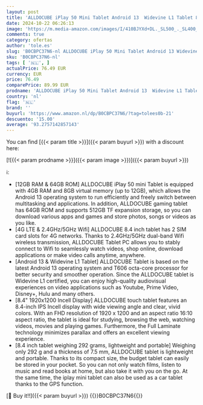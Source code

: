 ```yaml
---
layout: post
title: 'ALLDOCUBE iPlay 50 Mini Tablet Android 13  Widevine L1 Tablet 8.4 Inch FHD 1920 x 1200 Incell IPS  12 4+8  GB RAM 64GB ROM/TF 512GB  Tablet PC Octa-Core  4G LTE Bluetooth 5.0  Google GMS/GPS'
date: 2024-10-22 06:26:13
image: 'https://m.media-amazon.com/images/I/410BJYXd+DL._SL500_._SL400_.jpg'
comments: true
category: ofertas
author: 'tole.es'
slug: 'B0CBPC37N6-nl ALLDOCUBE iPlay 50 Mini Tablet Android 13 Widevine L1...'
sku: 'B0CBPC37N6-nl'
tags: [ '🇳🇱', ]
actualPrice: 76.49 EUR
currency: EUR
price: 76.49
comparePrice: 89.99 EUR
prodname: 'ALLDOCUBE iPlay 50 Mini Tablet Android 13  Widevine L1 Tablet 8.4 Inch FHD 1920 x 1200 Incell IPS  12 4+8  GB RAM 64GB ROM/TF 512GB  Tablet PC Octa-Core  4G LTE Bluetooth 5.0  Google GMS/GPS'
country: 'nl'
flag: '🇳🇱'
brand: ''
buyurl: 'https://www.amazon.nl/dp/B0CBPC37N6/?tag=tolees0b-21'
descuento: '15.00'
average: '93.2757142857143'
---
```


You can find [{{< param title >}}]({{< param buyurl >}}) with a discount here:

[![{{< param prodname >}}]({{< param image >}})]({{< param buyurl >}})

ℹ️:

- [12GB RAM & 64GB ROM] ALLDOCUBE iPlay 50 mini Tablet is equipped with 4GB RAM and 8GB virtual memory (up to 12GB), which allows the Android 13 operating system to run efficiently and freely switch between multitasking and applications. In addition, ALLDOCUBE gaming tablet has 64GB ROM and supports 512GB TF expansion storage, so you can download various apps and games and store photos, songs or videos as you like.
- [4G LTE & 2.4GHz/5GHz Wifi] ALLDOCUBE 8.4 inch tablet has 2 SIM card slots for 4G networks. Thanks to 2.4GHz/5GHz dual-band Wifi wireless transmission, ALLDOCUBE Tablet PC allows you to stably connect to Wifi to seamlessly watch videos, shop online, download applications or make video calls anytime, anywhere.
- [Android 13 & Widevine L1 Tablet] ALLDOCUBE Tablet is based on the latest Android 13 operating system and T606 octa-core processor for better security and smoother operation. Since the ALLDOCUBE tablet is Widevine L1 certified, you can enjoy high-quality audiovisual experiences on video applications such as Youtube, Prime Video, Disney+, Hulu and many others.
- [8.4" 1920x1200 Incell Display] ALLDOCUBE touch tablet features an 8.4-inch IPS Incell display with wide viewing angle and clear, vivid colors. With an FHD resolution of 1920 x 1200 and an aspect ratio 16:10 aspect ratio, the tablet is ideal for studying, browsing the web, watching videos, movies and playing games. Furthermore, the Full Laminate technology minimizes parallax and offers an excellent viewing experience.
- [8.4 inch tablet weighing 292 grams, lightweight and portable] Weighing only 292 g and a thickness of 7.5 mm, ALLDOCUBE tablet is lightweight and portable. Thanks to its compact size, the budget tablet can easily be stored in your pocket. So you can not only watch films, listen to music and read books at home, but also take it with you on the go. At the same time, the iplay mini tablet can also be used as a car tablet thanks to the GPS function.

[🛒 Buy it!!]({{< param buyurl >}})
{{<world>}}B0CBPC37N6{{</world>}}
